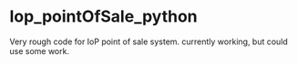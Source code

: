 # Iop_pointOfSale_python
Very rough code for IoP point of sale system. currently working, but could use some work.
